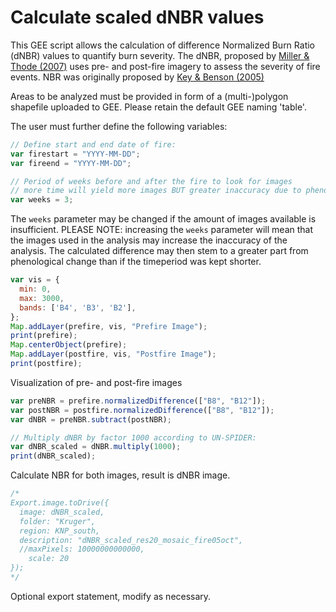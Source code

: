 # Calculate scaled dNBR values
This GEE script allows the calculation of difference Normalized Burn Ratio (dNBR) values to quantify burn severity.
The dNBR, proposed by [Miller & Thode (2007)](https://www.sciencedirect.com/science/article/pii/S0034425706005128?casa_token=CB0pjyzmxW4AAAAA:iFsz84SUlRHNeeA1wuZne9nxlevqGUqTkI0976dHQ_xBO-L4gPn-ewzTMuj0xh2DHGWoxGeSI8E#bbib18)
uses pre- and post-fire imagery to assess the severity of fire events. NBR was originally proposed by [Key & Benson (2005)](http://gsp.humboldt.edu/OLM/Courses/GSP_216/labs/rmrs_gtr164_13_land_assess.pdf)

Areas to be analyzed must be provided in form of a (multi-)polygon shapefile uploaded to GEE. Please retain the
default GEE naming 'table'.

The user must further define the following variables:
````javascript
// Define start and end date of fire:
var firestart = "YYYY-MM-DD";
var fireend = "YYYY-MM-DD";

// Period of weeks before and after the fire to look for images
// more time will yield more images BUT greater inaccuracy due to phenological changes
var weeks = 3;
````
The ``weeks`` parameter may be changed if the amount of images available is insufficient.
PLEASE NOTE: increasing the ``weeks`` parameter will mean that the images used in the analysis may increase
the inaccuracy of the analysis. The calculated difference may then stem to a greater part from phenological
change than if the timeperiod was kept shorter.

````javascript
var vis = {
  min: 0,
  max: 3000,
  bands: ['B4', 'B3', 'B2'],
};
Map.addLayer(prefire, vis, "Prefire Image");
print(prefire);
Map.centerObject(prefire);
Map.addLayer(postfire, vis, "Postfire Image");
print(postfire);
````
Visualization of pre- and post-fire images

````javascript
var preNBR = prefire.normalizedDifference(["B8", "B12"]);
var postNBR = postfire.normalizedDifference(["B8", "B12"]);
var dNBR = preNBR.subtract(postNBR);

// Multiply dNBR by factor 1000 according to UN-SPIDER:
var dNBR_scaled = dNBR.multiply(1000);
print(dNBR_scaled);
````
Calculate NBR for both images, result is dNBR image.

````javascript
/*
Export.image.toDrive({
  image: dNBR_scaled,
  folder: "Kruger",
  region: KNP_south,
  description: "dNBR_scaled_res20_mosaic_fire05oct",
  //maxPixels: 10000000000000,
    scale: 20
});
*/
````
Optional export statement, modify as necessary.